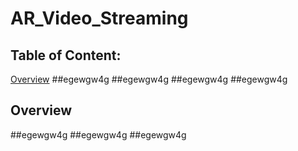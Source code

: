 # AR_Video_Streaming

## Table of Content:
[Overview](##overview)
##egewgw4g
##egewgw4g
##egewgw4g
##egewgw4g

## Overview

##egewgw4g
##egewgw4g
##egewgw4g
